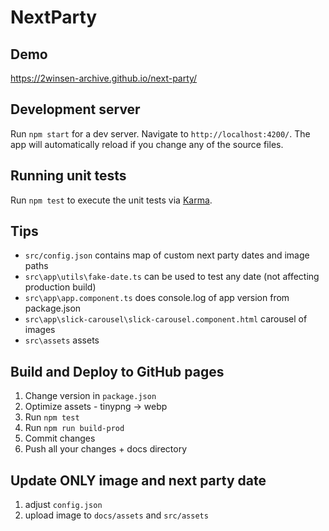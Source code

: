 # NextParty

## Demo

https://2winsen-archive.github.io/next-party/

## Development server

Run `npm start` for a dev server. Navigate to `http://localhost:4200/`. The app will automatically reload if you change any of the source files.

## Running unit tests

Run `npm test` to execute the unit tests via [Karma](https://karma-runner.github.io).

## Tips

- `src/config.json` contains map of custom next party dates and image paths
- `src\app\utils\fake-date.ts` can be used to test any date (not affecting production build)
- `src\app\app.component.ts` does console.log of app version from package.json
- `src\app\slick-carousel\slick-carousel.component.html` carousel of images
- `src\assets` assets

## Build and Deploy to GitHub pages

1. Change version in `package.json`
1. Optimize assets - tinypng -> webp
1. Run `npm test`
1. Run `npm run build-prod`
1. Commit changes
1. Push all your changes + docs directory

## Update ONLY image and next party date

1. adjust `config.json`
1. upload image to `docs/assets` and `src/assets`
